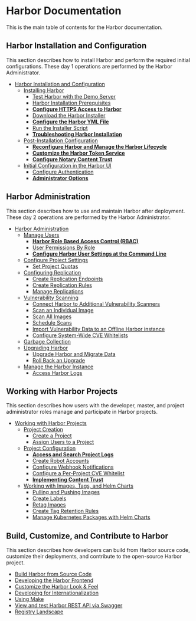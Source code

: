 # Harbor Documentation 

This is the main table of contents for the Harbor documentation.

## Harbor Installation and Configuration

This section describes how to install Harbor and perform the required initial configurations. These day 1 operations are performed by the Harbor Administrator.

- [Harbor Installation and Configuration](install_config/_index.md)
  - [Installing Harbor](install_config/installation/_index.md) 
      - [Test Harbor with the Demo Server](install_config/installation/demo_server.md)
      - [Harbor Installation Prerequisites](install_config/installation/installation_prereqs.md)
      - **[Configure HTTPS Access to Harbor](install_config/installation/configure_https.md)**
      - [Download the Harbor Installer](install_config/installation/download_installer.md)
      - **[Configure the Harbor YML File](install_config/installation/configure_yml_file.md)**
      - [Run the Installer Script](install_config/installation/run_installer_script.md)
      - **[Troubleshooting Harbor Installation](install_config/installation/troubleshoot_installation.md)**
  - [Post-Installation Configuration](install_config/configuration/_index.md)
      - **[Reconfigure Harbor and Manage the Harbor Lifecycle](install_config/configuration/reconfigure_manage_lifecycle.md)**
      - **[Customize the Harbor Token Service](install_config/configuration/customize_token_service.md)**
      - **[Configure Notary Content Trust](install_config/configuration/configure_notary_content_trust.md)**
  - [Initial Configuration in the Harbor UI](install_config/configuration/initial_config_ui.md)
      - [Configure Authentication](install_config/configuration/configure_authentication.md)
      - **[Administrator Options](install_config/configuration/general_settings.md)**
  
## Harbor Administration

This section describes how to use and maintain Harbor after deployment. These day 2 operations are performed by the Harbor Administrator.

- [Harbor Administration](administration/_index.md)
  - [Manage Users](administration/managing_users/_index.md)
      - **[Harbor Role Based Access Control (RBAC)](administration/managing_users/configure_rbac.md)**
      - [User Permissions By Role](administration/managing_users/user_permissions_by_role.md)
      - **[Configure Harbor User Settings at the Command Line](administration/managing_users/configure_user_settings_cli.md)**
  - [Configure Project Settings](administration/configure_project_settings/_index.md)
      - [Set Project Quotas](administration/configure_project_settings/set_project_quotas.md)
  - [Configuring Replication](administration/configuring_replication/_index.md)
      - [Create Replication Endpoints](administration/configuring_replication/create_replication_endpoints.md)
      - [Create Replication Rules](administration/configuring_replication/create_replication_rules.md)
      - [Manage Replications](administration/configuring_replication/manage_replications.md) 
  - [Vulnerability Scanning](administration/vulnerability_scanning/_index.md)
      - [Connect Harbor to Additional Vulnerability Scanners](administration/vulnerability_scanning/pluggable_scanners.md)
      - [Scan an Individual Image](administration/vulnerability_scanning/scan_individual_image.md)
      - [Scan All Images](administration/vulnerability_scanning/scan_all_images.md)
      - [Schedule Scans](administration/vulnerability_scanning/schedule_scans.md)
      - [Import Vulnerability Data to an Offline Harbor instance](administration/vulnerability_scanning/import_vulnerability_data.md)
      - [Configure System-Wide CVE Whitelists](administration/vulnerability_scanning/configure_system_whitelist.md)
  - [Garbage Collection](administration/garbage_collection/_index.md)
  - [Upgrading Harbor](administration/upgrade/_index.md)
      - [Upgrade Harbor and Migrate Data](administration/upgrade/upgrade_migrate_data.md)
      - [Roll Back an Upgrade](administration/upgrade/roll_back_upgrade.md)
  - [Manage the Harbor Instance](administration/manage_harbor/_index.md)
      - [Access Harbor Logs](administration/manage_harbor/access_logs.md)

## Working with Harbor Projects

This section describes how users with the developer, master, and project administrator roles manage and participate in Harbor projects.

- [Working with Harbor Projects](working_with_projects/_index.md)
  - [Project Creation](working_with_projects/project_overview.md)
      - [Create a Project](working_with_projects/create_projects.md)
      - [Assign Users to a Project](working_with_projects/add_users.md)
  - [Project Configuration](working_with_projects/project_configuration.md)
      - **[Access and Search Project Logs](working_with_projects/access_project_logs.md)**
      - [Create Robot Accounts](working_with_projects/create_robot_accounts.md)
      - [Configure Webhook Notifications](working_with_projects/configure_webhooks.md)
      - [Configure a Per-Project CVE Whitelist](working_with_projects/configure_project_whitelist.md)
      - **[Implementing Content Trust](working_with_projects/implementing_content_trust.md)**
  - [Working with Images, Tags, and Helm Charts](working_with_projects/working_with_images.md)
      - [Pulling and Pushing Images](working_with_projects/pulling_pushing_images.md)
      - [Create Labels](working_with_projects/create_labels.md)
      - [Retag Images](retagging_images.md) 
      - [Create Tag Retention Rules](working_with_projects/create_tag_retention_rules.md)
      - [Manage Kubernetes Packages with Helm Charts](working_with_projects/managing_helm_charts.md)

## Build, Customize, and Contribute to Harbor

This section describes how developers can build from Harbor source code, customize their deployments, and contribute to the open-source Harbor project.

- [Build Harbor from Source Code](build_customize_contribute/compile_guide.md)
- [Developing the Harbor Frontend](build_customize_contribute/ui_contribution_get_started.md)
- [Customize the Harbor Look & Feel ](build_customize_contribute/customize_look_feel.md)
- [Developing for Internationalization](build_customize_contribute/developer_guide_i18n.md)
- [Using Make](build_customize_contribute/use_make.md)
- [View and test Harbor REST API via Swagger](build_customize_contribute/configure_swagger.md)
- [Registry Landscape](build_customize_contribute/registry_landscape.md)